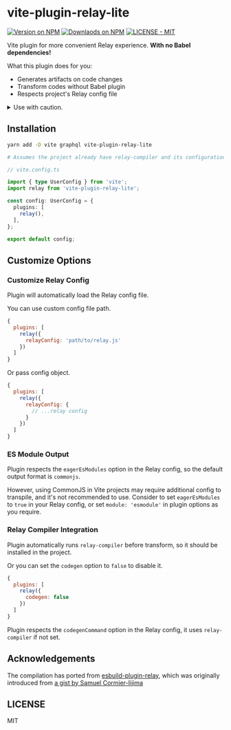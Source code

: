 # vite-plugin-relay-lite

[![Version on NPM](https://img.shields.io/npm/v/vite-plugin-relay-lite)](https://www.npmjs.com/package/vite-plugin-relay-lite)
[![Downlaods on NPM](https://img.shields.io/npm/dm/vite-plugin-relay-lite)](https://www.npmjs.com/package/vite-plugin-relay-lite)
[![LICENSE - MIT](https://img.shields.io/github/license/cometkim/vite-plugin-relay-lite)](#license)

Vite plugin for more convenient Relay experience. **With no Babel dependencies!**

What this plugin does for you:
- Generates artifacts on code changes
- Transform codes without Babel plugin
- Respects project's Relay config file

<details>
  <summary>Use with caution.</summary>

  This plugin uses naive RegExp match instead of performing correct parsing for JavaScript.
  So it can fail on syntax that goes beyond the scope of a regular language. (e.g. queries in multiline comments)

</details>

## Installation

```bash
yarn add -D vite graphql vite-plugin-relay-lite

# Assumes the project already have relay-compiler and its configuration
```

```ts
// vite.config.ts

import { type UserConfig } from 'vite';
import relay from 'vite-plugin-relay-lite';

const config: UserConfig = {
  plugins: [
    relay(),
  ],
};

export default config;
```

## Customize Options

### Customize Relay Config

Plugin will automatically load the Relay config file.

You can use custom config file path.

```js
{
  plugins: [
    relay({
      relayConfig: 'path/to/relay.js'
    })
  ]
}
```

Or pass config object.

```js
{
  plugins: [
    relay({
      relayConfig: {
        // ...relay config
      }
    })
  ]
}
```

### ES Module Output

Plugin respects the `eagerEsModules` option in the Relay config, so the default output format is `commonjs`.

However, using CommonJS in Vite projects may require additional config to transpile, and it's not recommended to use. Consider to set `eagerEsModules` to `true` in your Relay config, or set `module: 'esmodule'` in plugin options as you require.

### Relay Compiler Integration

Plugin automatically runs `relay-compiler` before transform, so it should be installed in the project.

Or you can set the `codegen` option to `false` to disable it.

```js
{
  plugins: [
    relay({
      codegen: false
    })
  ]
}
```

Plugin respects the `codegenCommand` option in the Relay config, it uses `relay-compiler` if not set.

## Acknowledgements

The compilation has ported from [esbuild-plugin-relay](https://github.com/smartvokat/esbuild-plugin-relay), which was originally introduced from [a gist by Samuel Cormier-Iijima](https://gist.github.com/sciyoshi/34e5865f2523848f0d60b4cdd49382ee)

## LICENSE

MIT
